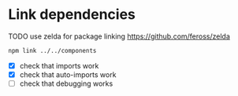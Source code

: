 # Link dependencies

TODO use zelda for package linking <https://github.com/feross/zelda>

```bash
npm link ../../components
```

- [X] check that imports work
- [X] check that auto-imports work
- [ ] check that debugging works
